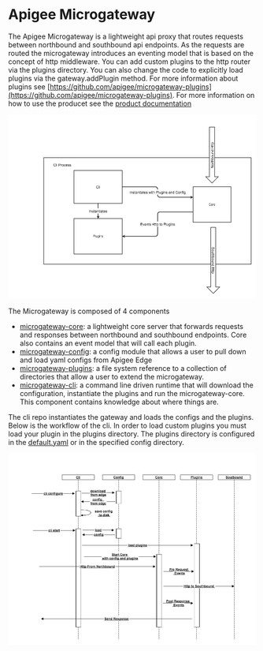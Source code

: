 # Apigee Microgateway 

The Apigee Microgateway is a lightweight api proxy that routes requests between northbound and southbound api endpoints. As the requests are routed the microgateway introduces an eventing model that is based on the concept of http middleware.  You can add custom plugins to the http router via the plugins directory.  You can also change the code to explicitly load plugins via the gateway.addPlugin method.  For more information about plugins see [https://github.com/apigee/microgateway-plugins](https://github.com/apigee/microgateway-plugins).
For more information on how to use the producet see the [product documentation](http://docs.apigee.com/microgateway/content/edge-microgateway-home)

![microgateway](microgateway.png)



The Microgateway is composed of 4 components

* [microgateway-core](https://github.com/apigee/microgateway-core): a lightweight core server that forwards requests and responses between northbound and southbound endpoints.  Core also contains an event model that will call each plugin.    
* [microgateway-config](https://github.com/apigee/microgateway-config): a config module that allows a user to pull down and load yaml configs from Apigee Edge
* [microgateway-plugins](https://github.com/apigee/microgateway-plugins): a file system reference to a collection of directories that allow a user to extend the microgateway.  
* [microgateway-cli](https://github.com/apigee/microgateway-cli): a command line driven runtime that will download the configuration, instantiate the plugins and run the microgateway-core. This component contains knowledge about where things are.  

 
The cli repo instantiates the gateway and loads the configs and the plugins.  Below is the workflow of the cli.  In order to load custom plugins you must load your plugin in the plugins directory.  The plugins directory is configured in the [default.yaml](config/default.yaml) or in the specified config directory.


![micro-flow](micro-flow.png)



